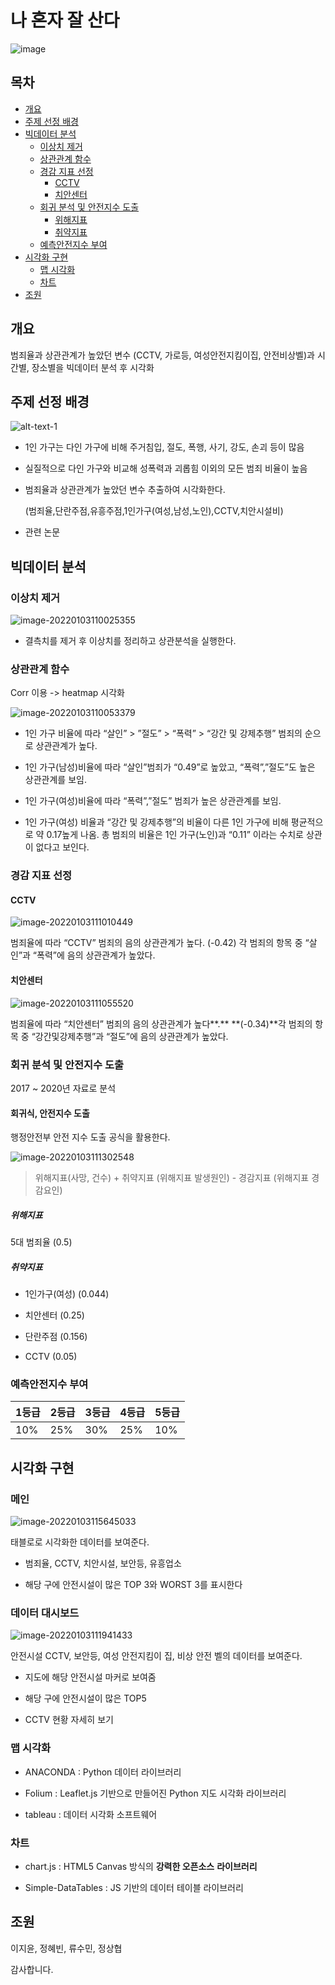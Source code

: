 

# 나 혼자 잘 산다

![image](https://user-images.githubusercontent.com/29085414/148169748-fd2ce905-8296-41d2-809f-3fd7c4ceb6bb.png)


## 목차
* [개요](#개요)
* [주제 선정 배경](#주제-선정-배경)
* [빅데이터 분석](#빅데이터-분석)
  + [이상치 제거](#이상치-제거)
  + [상관관계 함수](#상관관계-함수)
  + [경감 지표 선정](#경감-지표-선정)
    - [CCTV](#cctv)
    - [치안센터](#치안센터)
  + [회귀 분석 및 안전지수 도출](#회귀-분석-및-안전지수-도출)
      * [위해지표](#위해지표)
      * [취약지표](#취약지표)
  + [예측안전지수 부여](#예측안전지수-부여)
* [시각화 구현](#시각화-구현)
  - [맵 시각화](#맵-시각화)
  - [차트](#차트)
* [조원](#조원)

## 개요

 범죄율과 상관관계가 높았던 변수 (CCTV, 가로등, 여성안전지킴이집, 안전비상벨)과 시간별, 장소별을 빅데이터 분석 후 시각화


## 주제 선정 배경

![alt-text-1](https://user-images.githubusercontent.com/51068026/147896021-89848c95-3548-4503-969c-cdb80ce50b77.png "title-1") 

- 1인 가구는 다인 가구에 비해 주거침입, 절도, 폭행, 사기, 강도, 손괴 등이 많음

- 실질적으로 다인 가구와 비교해 성폭력과 괴롭힘 이외의 모든 범죄 비율이 높음

- 범죄율과 상관관계가 높았던 변수 추출하여 시각화한다.

  (범죄율,단란주점,유흥주점,1인가구(여성,남성,노인),CCTV,치안시설비)

- 관련 논문
  
  [1인 가구와 범죄발생에 관한 연구: 서울시 25개 자치구 패널자료를 중심으로]:"https://www.si.re.kr/node/60865"
  
  

## 빅데이터 분석


### 이상치 제거
![image-20220103110025355](https://user-images.githubusercontent.com/51068026/147896035-399c40f7-31e0-45a6-a648-ddb64f9d83b4.png)

- 결측치를 제거 후 이상치를 정리하고 상관분석을 실행한다.


### 상관관계 함수
Corr 이용 -> heatmap 시각화

![image-20220103110053379](https://user-images.githubusercontent.com/51068026/147896052-92dd253a-c317-4392-94bc-3bdfd83870ca.png)

- 1인 가구 비율에 따라 “살인” > ”절도” > “폭력” > “강간 및 강제추행” 범죄의 순으로 상관관계가 높다. 

-  1인 가구(남성)비율에 따라 “살인”범죄가 “0.49”로 높았고, “폭력”,”절도”도 높은 상관관계를 보임.

-  1인 가구(여성)비율에 따라 “폭력”,”절도” 범죄가 높은 상관관계를 보임.

- 1인 가구(여성) 비율과 “강간 및 강제추행”의 비율이 다른 1인 가구에 비해 평균적으로 약 0.17높게 나옴. 총 범죄의 비율은 1인 가구(노인)과 “0.11” 이라는 수치로 상관이 없다고 보인다.



### 경감 지표 선정

#### CCTV

![image-20220103111010449](https://user-images.githubusercontent.com/51068026/147896061-02644d54-a1a9-416f-a174-7fe7651c938d.png)

범죄율에 따라 “CCTV” 범죄의 음의 상관관계가 높다. (-0.42) 각 범죄의 항목 중 “살인”과 “폭력”에 음의 상관관계가 높았다.

#### 치안센터

![image-20220103111055520](https://user-images.githubusercontent.com/51068026/147896062-a4470be0-3eef-4dda-bb8f-d5c0c37ee46a.png)

범죄율에 따라 “치안센터” 범죄의 음의 상관관계가 높다**.** **(-0.34)**각 범죄의 항목 중 “강간및강제추행”과 “절도”에 음의 상관관계가 높았다.



### 회귀 분석 및 안전지수 도출

2017 ~ 2020년 자료로 분석

#### 회귀식, 안전지수 도출 

행정안전부 안전 지수 도출 공식을 활용한다.

![image-20220103111302548](https://user-images.githubusercontent.com/51068026/147896066-92895347-43f0-4632-a201-0cb81324fede.png)

>  위해지표(사망, 건수) + 취약지표 (위해지표 발생원인) - 경감지표 (위해지표 경감요인)

##### 위해지표 
5대 범죄율 (0.5)

##### 취약지표 

- 1인가구(여성) (0.044)

- 치안센터 (0.25)

- 단란주점 (0.156)

- CCTV (0.05)

### 예측안전지수 부여

| 1등급 | 2등급 | 3등급 | 4등급 | 5등급 |
| ----- | ----- | ----- | ----- | ----- |
| 10%   | 25%   | 30%   | 25%   | 10%   |



## 시각화 구현

### 메인

![image-20220103115645033](https://user-images.githubusercontent.com/51068026/147896908-4faeea31-28a5-4595-be99-653d69c27579.png)

태블로로 시각화한 데이터를 보여준다.

- 범죄율, CCTV, 치안시설, 보안등, 유흥업소

- 해당 구에 안전시설이 많은 TOP 3와 WORST 3를 표시한다

### 데이터 대시보드

![image-20220103111941433](https://user-images.githubusercontent.com/51068026/147896073-413f31d6-ca0d-4476-9109-4e259e5b42b7.png)

안전시설 CCTV, 보안등, 여성 안전지킴이 집, 비상 안전 벨의 데이터를 보여준다.

- 지도에 해당 안전시설 마커로 보여줌

- 해당 구에 안전시설이 많은 TOP5

- CCTV 현황 자세히 보기

### 맵 시각화

- ANACONDA : Python 데이터 라이브러리

- Folium : Leaflet.js 기반으로 만들어진 Python 지도 시각화 라이브러리   

- tableau : 데이터 시각화 소프트웨어

### 차트 

 - chart.js : HTML5 Canvas 방식의 **강력한 오픈소스** **라이브러리**

- Simple-DataTables : JS 기반의 데이터 테이블 라이브러리

  

## 조원

이지윤, 정혜빈, 류수민, 정상협 



감사합니다.
